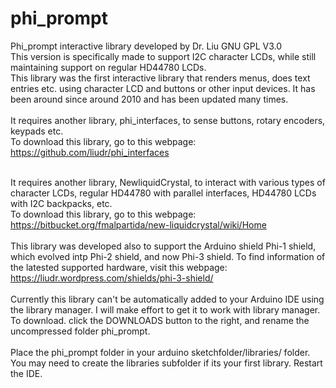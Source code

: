 # phi_prompt
Phi_prompt interactive library developed by Dr. Liu GNU GPL V3.0
<br>This version is specifically made to support I2C character LCDs, while still maintaining support on regular HD44780 LCDs. 
<br>This library was the first interactive library that renders menus, does text entries etc. using character LCD and buttons or other input devices. It has been around since around 2010 and has been updated many times.
<br>
<br>It requires another library, phi_interfaces, to sense buttons, rotary encoders, keypads etc.
<br>To download this library, go to this webpage:
<br>https://github.com/liudr/phi_interfaces

<br>It requires another library, NewliquidCrystal, to interact with various types of character LCDs, regular HD44780 with parallel interfaces, HD44780 LCDs with I2C backpacks, etc.
<br>To download this library, go to this webpage:
<br>https://bitbucket.org/fmalpartida/new-liquidcrystal/wiki/Home
<br>
<br>This library was developed also to support the Arduino shield Phi-1 shield, which evolved intp Phi-2 shield, and now Phi-3 shield. To find information of the latested supported hardware, visit this webpage:
<br>https://liudr.wordpress.com/shields/phi-3-shield/
<br>
<br>Currently this library can't be automatically added to your Arduino IDE using the library manager. I will make effort to get it to work with library manager.
<br>To download. click the DOWNLOADS button to the right, and rename the uncompressed folder phi_prompt.
<br>
<br>Place the phi_prompt folder in your arduino sketchfolder/libraries/ folder. You may need to create the libraries subfolder if its your first library. Restart the IDE.